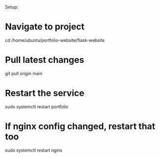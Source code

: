 Setup:

# Navigate to project
cd /home/ubuntu/portfolio-website/flask-website

# Pull latest changes
git pull origin main

# Restart the service
sudo systemctl restart portfolio

# If nginx config changed, restart that too
sudo systemctl restart nginx
